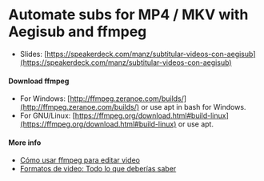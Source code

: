 # Automate subs for MP4 / MKV with Aegisub and ffmpeg

- Slides: [https://speakerdeck.com/manz/subtitular-videos-con-aegisub](https://speakerdeck.com/manz/subtitular-videos-con-aegisub)

#### Download ffmpeg 

- For Windows: [http://ffmpeg.zeranoe.com/builds/](http://ffmpeg.zeranoe.com/builds/) or use apt in bash for Windows.
- For GNU/Linux: [https://ffmpeg.org/download.html#build-linux](https://ffmpeg.org/download.html#build-linux) or use apt.

#### More info

- [Cómo usar ffmpeg para editar video](https://www.emezeta.com/articulos/como-usar-ffmpeg-para-editar-video)
- [Formatos de video: Todo lo que deberías saber](https://www.emezeta.com/articulos/formatos-de-video-todo-lo-que-deberias-saber)
